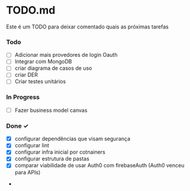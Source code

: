 # TODO.md

Este é um TODO para deixar comentado quais as próximas tarefas

### Todo

- [ ] Adicionar mais provedores de login Oauth
- [ ] Integrar com MongoDB
- [ ] criar diagrama de casos de uso
- [ ] criar DER   
- [ ] Criar testes unitários

### In Progress
- [ ] Fazer business model canvas


### Done ✓
- [x] configurar dependências que visam segurança
- [x] configurar lint
- [x] configurar infra inicial por cotnainers
- [x] configurar estrutura de pastas
- [x] comparar viabilidade de usar Auth0 com firebaseAuth (Auth0 venceu para APIs)
- 